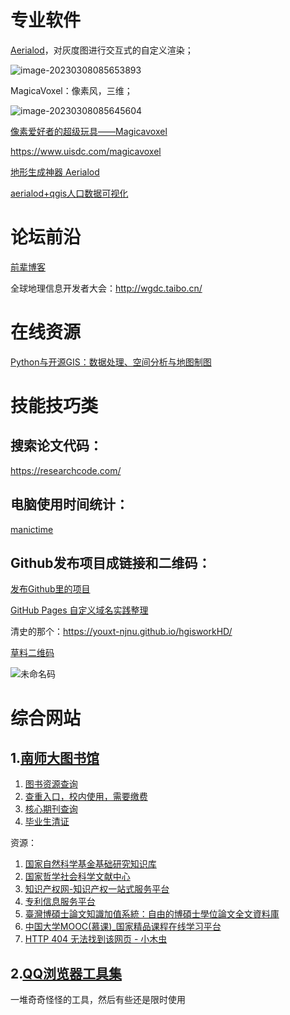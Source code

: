 # 专业软件

[Aerialod](http://ephtracy.github.io/index.html?page=aerialod#ss-carousel_ss)，对灰度图进行交互式的自定义渲染；

![image-20230308085653893](D:\programlan\git-demo\images\收藏夹-0301\image-20230308085653893.png)

MagicaVoxel：像素风，三维；

![image-20230308085645604](D:\programlan\git-demo\images\收藏夹-0301\image-20230308085645604.png)

[像素爱好者的超级玩具——Magicavoxel](https://zhuanlan.zhihu.com/p/23164903)

https://www.uisdc.com/magicavoxel

[地形生成神器 Aerialod](https://zhuanlan.zhihu.com/p/157686827)

[aerialod+qgis人口数据可视化](https://zhuanlan.zhihu.com/p/293941136)



# 论坛前沿

[前辈博客](https://sshuair.xyz/)

全球地理信息开发者大会：http://wgdc.taibo.cn/



# 在线资源

[Python与开源GIS：数据处理、空间分析与地图制图](https://www.osgeo.cn/pygis/index.html)



# 技能技巧类

## 搜索论文代码：

https://researchcode.com/



## 电脑使用时间统计：

[manictime](https://xbeta.info/manictime.htm)



## Github发布项目成链接和二维码：

[发布Github里的项目](https://cloud.tencent.com/developer/article/1405134)

[GitHub Pages 自定义域名实践整理](https://segmentfault.com/a/1190000018038675)

清史的那个：https://youxt-njnu.github.io/hgisworkHD/

[草料二维码](https://cli.im/)

![未命名码](D:\programlan\git-demo\images\收藏夹-0301\未命名码.png)

# 综合网站

## 1.[南师大图书馆](http://lib.njnu.edu.cn/)

1. [图书资源查询](http://lib.njnu.edu.cn/ziyuan/)
2. [查重入口，校内使用，需要缴费](http://lib.njnu.edu.cn/fuwu/20210112/2450.html)
3. [核心期刊查询](http://lib.njnu.edu.cn/f/hexinqikan/)
4. [毕业生清证](http://lib.njnu.edu.cn/news/tsggg/20220518/2793.html)

资源：

1. [国家自然科学基金基础研究知识库](https://ir.nsfc.gov.cn/)
2. [国家哲学社会科学文献中心](https://www.ncpssd.org/)
3. [知识产权网-知识产权一站式服务平台](http://www.cnipr.com/)
4. [专利信息服务平台](http://search.cnipr.com/)
5. [臺灣博碩士論文知識加值系統：自由的博碩士學位論文全文資料庫](https://ndltd.ncl.edu.tw/cgi-bin/gs32/gsweb.cgi/login?o=dwebmge)
6. [中国大学MOOC(慕课)_国家精品课程在线学习平台](https://www.icourse163.org/)
7. [HTTP 404 无法找到该网页 - 小木虫](http://muchong.com/)

## 2.[QQ浏览器工具集](https://tool.browser.qq.com/)

一堆奇奇怪怪的工具，然后有些还是限时使用

